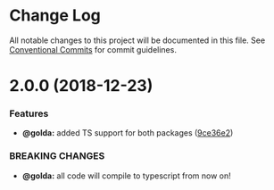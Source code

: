 # Change Log

All notable changes to this project will be documented in this file.
See [Conventional Commits](https://conventionalcommits.org) for commit guidelines.

# 2.0.0 (2018-12-23)


### Features

* **@golda:** added TS support for both packages ([9ce36e2](https://github.com/goldajs/golda/commit/9ce36e2))


### BREAKING CHANGES

* **@golda:** all code will compile to typescript from now on!
